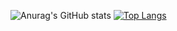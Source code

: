 ![Anurag's GitHub stats](https://github-readme-stats.vercel.app/api?username=renanmaringolo&show_icons=true&theme=dracula)
[![Top Langs](https://github-readme-stats.vercel.app/api/top-langs/?username=renanmaringolo&layout=compact&show_icons=true&theme=dracula)](https://github.com/renanmaringolo/github-readme-stats)

<!--
**renanmaringolo/renanmaringolo** is a ✨ _special_ ✨ repository because its `README.md` (this file) appears on your GitHub profile.

Here are some ideas to get you started:

- 🔭 I’m currently working on ...
- 🌱 I’m currently learning ...
- 👯 I’m looking to collaborate on ...
- 🤔 I’m looking for help with ...
- 💬 Ask me about ...
- 📫 How to reach me: ...
- 😄 Pronouns: ...
- ⚡ Fun fact: ...
-->
